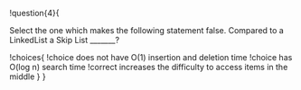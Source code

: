 !question{4}{

Select the one which makes the following statement false. Compared to a LinkedList a Skip List _______?

!choices{
 !choice does not have O(1) insertion and deletion time
 !choice has O(log n) search time
 !correct increases the difficulty to access items in the middle
}
}
